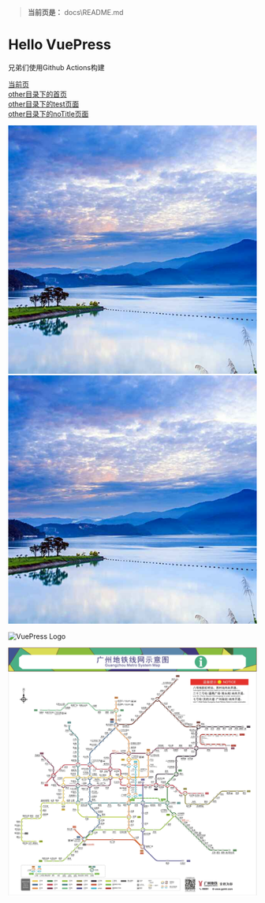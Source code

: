 
> **当前页是：** docs\README.md
# Hello VuePress


兄弟们使用Github Actions构建

[当前页](./README.md)  
[other目录下的首页](./other/README.md)  
[other目录下的test页面](./other/test.md)  
[other目录下的noTitle页面](./other/noTitle.md)  



<!-- 第一种 公共路径 两者等价 docs\.vuepress\public\images路径 但是一旦生产你有contextpath，则这里也需要设置添加contextpath，上去，非常脆弱，所以 作者推荐第三种相对路径的方式 -->
![VuePress Logo1](/images/头像.jpg)
![VuePress Logo2](images/头像.jpg)

<!-- 第二种 自动添加base的配置  即contextpath，不过写法麻烦，不推荐，依然建议使用相对路径方式-->
<img :src="$withBase('/images/头像.png')" alt="VuePress Logo">

<!-- 第三种 相对路径 -->
![VuePress Logo3](./static/img/广州地铁.jpg)